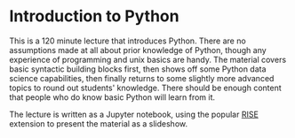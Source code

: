 # Introduction to Python

This is a 120 minute lecture that introduces Python. There are
no assumptions made at all about prior knowledge of Python, though
any experience of programming and unix basics are handy. The
material covers basic syntactic building blocks first, then
shows off some Python data science capabilities, then finally
returns to some slightly more advanced topics to round out
students' knowledge. There should be enough content that people
who do know basic Python will learn from it.

The lecture is written as a Jupyter notebook, using the popular
[RISE](https://github.com/damianavila/RISE) extension to present
the material as a slideshow.
